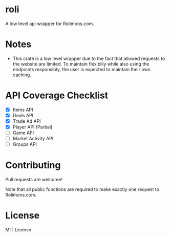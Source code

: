 # roli

A low level api wrapper for Rolimons.com.

# Notes

* This crate is a low level wrapper due to the fact that allowed requests to the website are limited. To maintain flexibiliy while also using the endpoints responsibly, the user is expected to maintain their own caching.

# API Coverage Checklist
- [x] Items API
- [x] Deals API
- [x] Trade Ad API
- [x] Player API (Partial)
- [ ] Game API
- [ ] Market Activity API
- [ ] Groups API

# Contributing
Pull requests are welcome!

Note that all public functions are required to make exactly one request to Rolimons.com.

# License
MIT License

